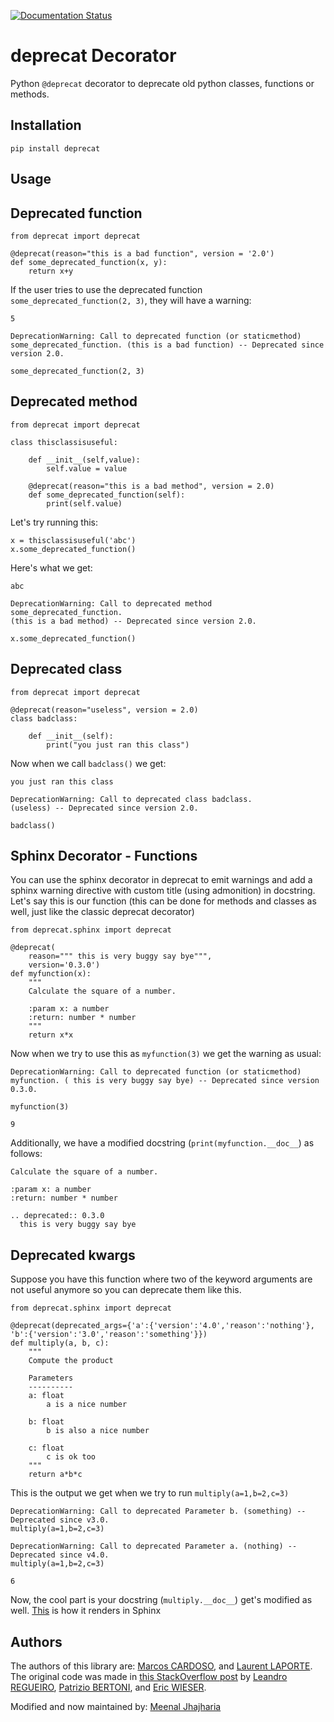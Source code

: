 [![Documentation Status](https://readthedocs.org/projects/deprecat/badge/?version=latest)](https://deprecat.readthedocs.io/en/latest/?badge=latest)

# deprecat Decorator

Python ``@deprecat`` decorator to deprecate old python classes, functions or methods.

## Installation

```shell
pip install deprecat
```
## Usage

Deprecated function
-------------------

``` {.sourceCode .python}
from deprecat import deprecat

@deprecat(reason="this is a bad function", version = '2.0')
def some_deprecated_function(x, y):
    return x+y
```

If the user tries to use the deprecated function
`some_deprecated_function(2, 3)`, they will have a warning:

``` {.sourceCode .sh}
5

DeprecationWarning: Call to deprecated function (or staticmethod) some_deprecated_function. (this is a bad function) -- Deprecated since version 2.0.

some_deprecated_function(2, 3)
```

Deprecated method
-----------------

``` {.sourceCode .python}
from deprecat import deprecat

class thisclassisuseful:

    def __init__(self,value):
        self.value = value

    @deprecat(reason="this is a bad method", version = 2.0)
    def some_deprecated_function(self):
        print(self.value)
```

Let's try running this:

``` {.sourceCode .python}
x = thisclassisuseful('abc')
x.some_deprecated_function()
```

Here's what we get:

``` {.sourceCode .sh}
abc

DeprecationWarning: Call to deprecated method some_deprecated_function. 
(this is a bad method) -- Deprecated since version 2.0.

x.some_deprecated_function()
```

Deprecated class
----------------

``` {.sourceCode .python}
from deprecat import deprecat

@deprecat(reason="useless", version = 2.0)
class badclass:

    def __init__(self):
        print("you just ran this class")
```

Now when we call `badclass()` we get:

``` {.sourceCode .sh}
you just ran this class

DeprecationWarning: Call to deprecated class badclass. 
(useless) -- Deprecated since version 2.0.

badclass()
```

Sphinx Decorator - Functions
----------------------------

You can use the sphinx decorator in deprecat to emit warnings and add a
sphinx warning directive with custom title (using admonition) in
docstring. Let's say this is our function (this can be done for methods
and classes as well, just like the classic deprecat decorator)

``` {.sourceCode .python}
from deprecat.sphinx import deprecat

@deprecat(
    reason=""" this is very buggy say bye""",
    version='0.3.0')
def myfunction(x):
    """
    Calculate the square of a number.

    :param x: a number
    :return: number * number
    """
    return x*x
```

Now when we try to use this as `myfunction(3)` we get the warning as
usual:

``` {.sourceCode .sh}
DeprecationWarning: Call to deprecated function (or staticmethod) myfunction. ( this is very buggy say bye) -- Deprecated since version 0.3.0.

myfunction(3)

9
```

Additionally, we have a modified docstring (`print(myfunction.__doc__`)
as follows:

``` {.sourceCode .sh}
Calculate the square of a number.

:param x: a number
:return: number * number

.. deprecated:: 0.3.0
  this is very buggy say bye
```

Deprecated kwargs
-----------------

Suppose you have this function where two of the keyword arguments are
not useful anymore so you can deprecate them like this.

``` {.sourceCode .python}
from deprecat.sphinx import deprecat

@deprecat(deprecated_args={'a':{'version':'4.0','reason':'nothing'}, 'b':{'version':'3.0','reason':'something'}})
def multiply(a, b, c):
    """
    Compute the product

    Parameters
    ----------
    a: float
        a is a nice number

    b: float
        b is also a nice number

    c: float
        c is ok too
    """
    return a*b*c
```

This is the output we get when we try to run `multiply(a=1,b=2,c=3)`

``` {.sourceCode .sh}
DeprecationWarning: Call to deprecated Parameter b. (something) -- Deprecated since v3.0.
multiply(a=1,b=2,c=3)

DeprecationWarning: Call to deprecated Parameter a. (nothing) -- Deprecated since v4.0.
multiply(a=1,b=2,c=3)

6
```

Now, the cool part is your docstring (`multiply.__doc__`) get's modified
as well. [This](https://deprecat.readthedocs.io/en/latest/source/usage.html#docstring) is how it renders in Sphinx



## Authors

The authors of this library are:
[Marcos CARDOSO](https://github.com/vrcmarcos), and
[Laurent LAPORTE](https://github.com/tantale).
The original code was made in [this StackOverflow post](https://stackoverflow.com/questions/2536307) by
[Leandro REGUEIRO](https://stackoverflow.com/users/1336250/leandro-regueiro),
[Patrizio BERTONI](https://stackoverflow.com/users/1315480/patrizio-bertoni), and
[Eric WIESER](https://stackoverflow.com/users/102441/eric).


Modified and now maintained by: [Meenal Jhajharia](https://github.com/mjhajharia) 

